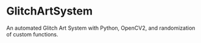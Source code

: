 # GlitchArtSystem
An automated Glitch Art System with Python, OpenCV2, and randomization of custom functions.
